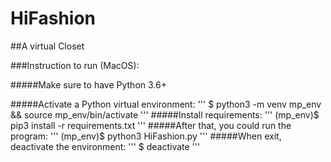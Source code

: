 # HiFashion

##A virtual Closet

###Instruction to run (MacOS):

#####Make sure to have Python 3.6+

#####Activate a Python virtual environment:
'''
$ python3 -m venv mp_env && source mp_env/bin/activate
'''
#####Install requirements:
'''
(mp_env)$ pip3 install -r requirements.txt
'''
#####After that, you could run the program:
'''
(mp_env)$ python3 HiFashion.py
'''
#####When exit, deactivate the environment:
'''
$ deactivate
'''
